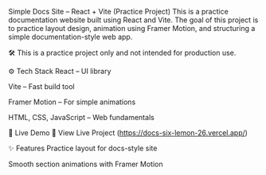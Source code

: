 Simple Docs Site – React + Vite (Practice Project)
This is a practice documentation website built using React and Vite. The goal of this project is to practice layout design, animation using Framer Motion, and structuring a simple documentation-style web app.

🛠️ This is a practice project only and not intended for production use.

⚙️ Tech Stack
React – UI library

Vite – Fast build tool

Framer Motion – For simple animations

HTML, CSS, JavaScript – Web fundamentals

🚀 Live Demo
🔗 View Live Project
(https://docs-six-lemon-26.vercel.app/)

✨ Features
Practice layout for docs-style site

Smooth section animations with Framer Motion
